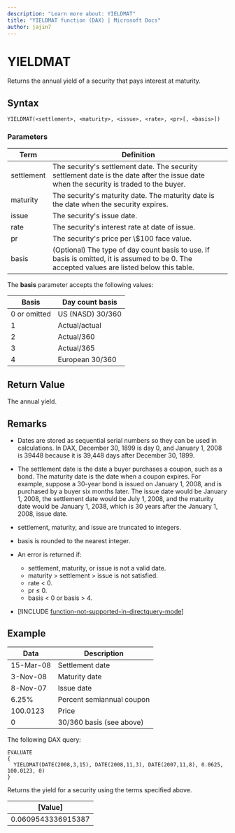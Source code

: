 ```yaml
---
description: "Learn more about: YIELDMAT"
title: "YIELDMAT function (DAX) | Microsoft Docs"
author: jajin7
---
```


# YIELDMAT

Returns the annual yield of a security that pays interest at maturity.

## Syntax

```dax
YIELDMAT(<settlement>, <maturity>, <issue>, <rate>, <pr>[, <basis>])
```

### Parameters

|Term|Definition|  
|--------|--------------|  
|settlement|The security's settlement date. The security settlement date is the date after the issue date when the security is traded to the buyer.|
|maturity|The security's maturity date. The maturity date is the date when the security expires.|
|issue|The security's issue date.|
|rate|The security's interest rate at date of issue.|
|pr|The security's price per \\$100 face value.|
|basis|(Optional) The type of day count basis to use. If basis is omitted, it is assumed to be 0. The accepted values are listed below this table.|

The **basis** parameter accepts the following values:

| **Basis**    | **Day count basis** |
| ------------ | ------------------- |
| 0 or omitted | US (NASD) 30/360    |
| 1            | Actual/actual       |
| 2            | Actual/360          |
| 3            | Actual/365          |
| 4            | European 30/360     |

## Return Value

The annual yield.

## Remarks

- Dates are stored as sequential serial numbers so they can be used in calculations. In DAX, December 30, 1899 is day 0, and January 1, 2008 is 39448 because it is 39,448 days after December 30, 1899.

- The settlement date is the date a buyer purchases a coupon, such as a bond. The maturity date is the date when a coupon expires. For example, suppose a 30-year bond is issued on January 1, 2008, and is purchased by a buyer six months later. The issue date would be January 1, 2008, the settlement date would be July 1, 2008, and the maturity date would be January 1, 2038, which is 30 years after the January 1, 2008, issue date.

- settlement, maturity, and issue are truncated to integers.

- basis is rounded to the nearest integer.

- An error is returned if:
  - settlement, maturity, or issue is not a valid date.
  - maturity > settlement > issue is not satisfied.
  - rate < 0.
  - pr ≤ 0.
  - basis < 0 or basis > 4.

- [!INCLUDE [function-not-supported-in-directquery-mode](includes/function-not-supported-in-directquery-mode.md)]

## Example

| **Data**  | **Description**           |
| --------- | ------------------------- |
| 15-Mar-08 | Settlement date           |
| 3-Nov-08  | Maturity date             |
| 8-Nov-07  | Issue date                |
| 6.25%     | Percent semiannual coupon |
| 100.0123  | Price                     |
| 0         | 30/360 basis (see above)  |

The following DAX query:

```dax
EVALUATE
{
  YIELDMAT(DATE(2008,3,15), DATE(2008,11,3), DATE(2007,11,8), 0.0625, 100.0123, 0)
}
```

Returns the yield for a security using the terms specified above.

| **[Value]**      |
| ------------------ |
| 0.0609543336915387 |
